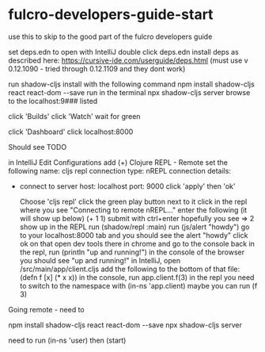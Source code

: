 # fulcro-developers-guide-start
use this to skip to the good part of the fulcro developers guide 

set deps.edn to open with IntelliJ
double click deps.edn
install deps as described here: https://cursive-ide.com/userguide/deps.html (must use v 0.12.1090 - tried through 0.12.1109 and they dont work)

run shadow-cljs install with the following command
npm install shadow-cljs react react-dom --save
run in the terminal
npx shadow-cljs server
browse to the localhost:9### listed

click 'Builds'
click 'Watch'
wait for green

click 'Dashboard'
click localhost:8000

Should see TODO

in IntelliJ
Edit Configurations
add (+) Clojure REPL - Remote
set the following
name: cljs repl
connection type:  nREPL
connection details:
- connect to server
  host: localhost
  port: 9000
  click 'apply' then 'ok'

  Choose 'cljs repl'
  click the green play button next to it
  click in the repl where you see "Connecting to remote nREPL..."
  enter the following (it will show up below)
  (+ 1 1)
  submit with ctrl+enter
  hopefully you see => 2 show up in the REPL
  run
  (shadow/repl :main)
  run
  (js/alert "howdy")
  go to your localhost:8000 tab and you should see the alert "howdy"
  click ok on that
  open dev tools there in chrome and go to the console
  back in the repl, run
  (println "up and running!")
  in the console of the browser you should see "up and running!"
  in IntelliJ, open /src/main/app/client.cljs
  add the following to the bottom of that file:
  (defn f [x] (* x x))
  in the console, run
  app.client.f(3)
  in the repl you need to switch to the namespace with
  (in-ns 'app.client)
  maybe you can run
  (f 3)

Going remote - need to  

npm install shadow-cljs react react-dom --save
npx shadow-cljs server

need to run (in-ns 'user) then (start)